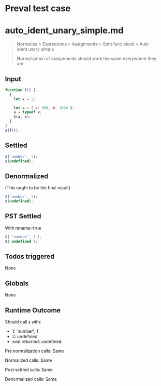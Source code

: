 # Preval test case

# auto_ident_unary_simple.md

> Normalize > Expressions > Assignments > Stmt func block > Auto ident unary simple
>
> Normalization of assignments should work the same everywhere they are

## Input

`````js filename=intro
function f() {
  {
    let x = 1;

    let a = { a: 999, b: 1000 };
    a = typeof x;
    $(a, x);
  }
}
$(f());
`````


## Settled


`````js filename=intro
$(`number`, 1);
$(undefined);
`````


## Denormalized
(This ought to be the final result)

`````js filename=intro
$(`number`, 1);
$(undefined);
`````


## PST Settled
With rename=true

`````js filename=intro
$( "number", 1 );
$( undefined );
`````


## Todos triggered


None


## Globals


None


## Runtime Outcome


Should call `$` with:
 - 1: 'number', 1
 - 2: undefined
 - eval returned: undefined

Pre normalization calls: Same

Normalized calls: Same

Post settled calls: Same

Denormalized calls: Same
